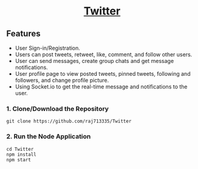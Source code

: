 
<h1 align="center"><a href="">Twitter</a></h1>

## Features
- User Sign-in/Registration.
- Users can post tweets, retweet, like, comment, and follow other users.
- User can send messages, create group chats and get message notifications.
- User profile page to view posted tweets, pinned tweets, following and followers, and change profile picture.
- Using Socket.io to get the real-time message and notifications to the user.


### 1. Clone/Download the Repository

```
git clone https://github.com/raj713335/Twitter
```

### 2. Run the Node Application

```
cd Twitter
npm install
npm start
```

